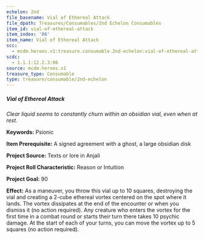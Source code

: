 ```yaml
---
echelon: 2nd
file_basename: Vial of Ethereal Attack
file_dpath: Treasures/Consumables/2nd Echelon Consumables
item_id: vial-of-ethereal-attack
item_index: '06'
item_name: Vial of Ethereal Attack
scc:
  - mcdm.heroes.v1:treasure.consumable.2nd-echelon:vial-of-ethereal-attack
scdc:
  - 1.1.1:12.2.3:06
source: mcdm.heroes.v1
treasure_type: Consumable
type: treasure/consumable/2nd-echelon
---
```


##### Vial of Ethereal Attack

*Clear liquid seems to constantly churn within an obsidian vial, even when at rest.*

**Keywords:** Psionic

**Item Prerequisite:** A signed agreement with a ghost, a large obsidian disk

**Project Source:** Texts or lore in Anjali

**Project Roll Characteristic:** Reason or Intuition

**Project Goal:** 90

**Effect:** As a maneuver, you throw this vial up to 10 squares, destroying the vial and creating a 2-cube ethereal vortex centered on the spot where it lands. The vortex dissipates at the end of the encounter or when you dismiss it (no action required). Any creature who enters the vortex for the first time in a combat round or starts their turn there takes 10 psychic damage. At the start of each of your turns, you can move the vortex up to 5 squares (no action required).

